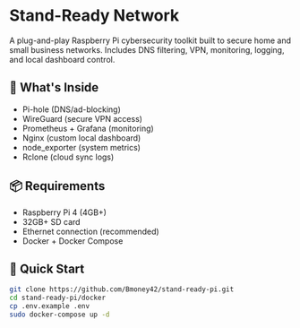 # Stand-Ready Network 

A plug-and-play Raspberry Pi cybersecurity toolkit built to secure home and small business networks. Includes DNS filtering, VPN, monitoring, logging, and local dashboard control.

## 🔧 What's Inside
- Pi-hole (DNS/ad-blocking)
- WireGuard (secure VPN access)
- Prometheus + Grafana (monitoring)
- Nginx (custom local dashboard)
- node_exporter (system metrics)
- Rclone (cloud sync logs)

## 📦 Requirements
- Raspberry Pi 4 (4GB+)
- 32GB+ SD card
- Ethernet connection (recommended)
- Docker + Docker Compose

## 🚀 Quick Start
```bash
git clone https://github.com/Bmoney42/stand-ready-pi.git
cd stand-ready-pi/docker
cp .env.example .env
sudo docker-compose up -d
